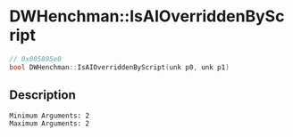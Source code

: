 # DWHenchman::IsAIOverriddenByScript
```c
// 0x005895e0
bool DWHenchman::IsAIOverriddenByScript(unk p0, unk p1)
```
## Description
```
Minimum Arguments: 2
Maximum Arguments: 2
```
